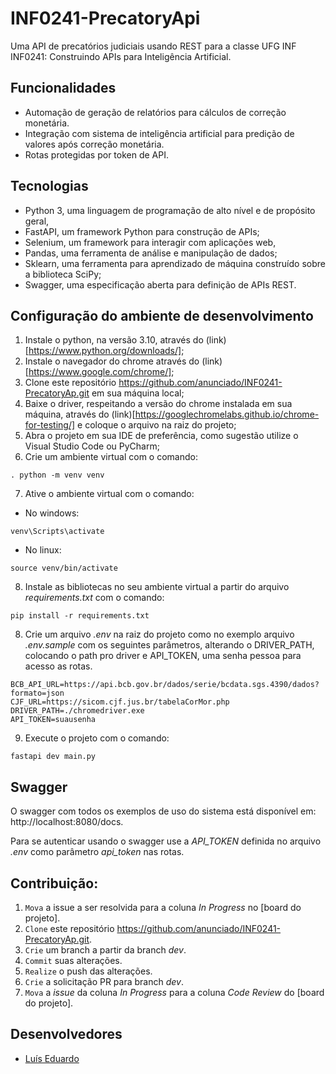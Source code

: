 # INF0241-PrecatoryApi
Uma API de precatórios judiciais usando REST para a classe UFG INF INF0241: Construindo APIs para Inteligência Artificial.

## Funcionalidades

- Automação de geração de relatórios para cálculos de correção monetária.        
- Integração com sistema de inteligência artificial para predição de valores após correção monetária.
- Rotas protegidas por token de API.

## Tecnologias

 - Python 3, uma linguagem de programação de alto nível e de propósito geral,
 - FastAPI, um framework Python para construção de APIs;
 - Selenium, um framework para interagir com aplicações web,
 - Pandas, uma ferramenta de análise e manipulação de dados;
 - Sklearn, uma ferramenta para aprendizado de máquina construído sobre a biblioteca SciPy;
 - Swagger, uma especificação aberta para definição de APIs REST.

## Configuração do ambiente de desenvolvimento

1. Instale o python, na versão 3.10, através do (link)[https://www.python.org/downloads/];
2. Instale o navegador do chrome através do (link)[https://www.google.com/chrome/];
3. Clone este repositório https://github.com/anunciado/INF0241-PrecatoryAp.git em sua máquina local;
4. Baixe o driver, respeitando a versão do chrome instalada em sua máquina, através do (link)[https://googlechromelabs.github.io/chrome-for-testing/] e coloque o arquivo na raiz do projeto;
6. Abra o projeto em sua IDE de preferência, como sugestão utilize o Visual Studio Code ou PyCharm;
7. Crie um ambiente virtual com o comando:
```
. python -m venv venv
```
7. Ative o ambiente virtual com o comando:
* No windows:
```
venv\Scripts\activate
```
* No linux:
```
source venv/bin/activate
```
8. Instale as bibliotecas no seu ambiente virtual a partir do arquivo _requirements.txt_ com o comando:
```
pip install -r requirements.txt
```
8. Crie um arquivo _.env_ na raiz do projeto como no exemplo arquivo _.env.sample_ com os seguintes parâmetros, alterando o DRIVER_PATH, colocando o path pro driver e API_TOKEN, uma senha pessoa para acesso as rotas.
```
BCB_API_URL=https://api.bcb.gov.br/dados/serie/bcdata.sgs.4390/dados?formato=json
CJF_URL=https://sicom.cjf.jus.br/tabelaCorMor.php
DRIVER_PATH=./chromedriver.exe
API_TOKEN=suausenha
```
9. Execute o projeto com o comando:
```
fastapi dev main.py
```

## Swagger 

O swagger com todos os exemplos de uso do sistema está disponível em: http://localhost:8080/docs.

Para se autenticar usando o swagger use a _API_TOKEN_ definida no arquivo _.env_ como parâmetro _api_token_ nas rotas. 

## Contribuição:

1. `Mova` a issue a ser resolvida para a coluna _In Progress_ no [board do projeto].  
2. `Clone` este repositório https://github.com/anunciado/INF0241-PrecatoryAp.git.
3. `Crie` um branch a partir da branch _dev_.
4. `Commit` suas alterações.
5. `Realize` o push das alterações.
6. `Crie` a solicitação PR para branch _dev_.
7. `Mova` a _issue_ da coluna _In Progress_ para a coluna _Code Review_ do [board do projeto].

## Desenvolvedores

- [Luís Eduardo](https://github.com/anunciado)

